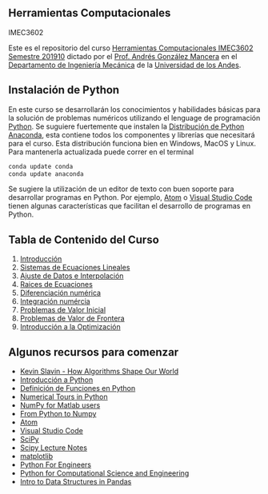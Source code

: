 ## Herramientas Computacionales

IMEC3602

Este es el repositorio del curso [Herramientas Computacionales IMEC3602 Semestre 201910](https://ua-IMEC3602-201910.github.io) dictado por el [Prof. Andrés González Mancera](http://andresgm.org) en el [Departamento de Ingeniería Mecánica](http://mecanica.uniandes.edu.co) de la [Universidad de los Andes](http://www.uniandes.edu.co).

## Instalación de Python

En este curso se desarrollarán los conocimientos y habilidades básicas para la solución de problemas numéricos utilizando el lenguage de programación [Python](https://www.python.org/). Se suguiere fuertemente que instalen la [Distribución de Python Anaconda](https://www.anaconda.com/download/), esta contiene todos los componentes y librerías que necesitará para el curso. Esta distribución funciona bien en Windows, MacOS y Linux. Para mantenerla actualizada puede correr en el terminal

```Bash
conda update conda
conda update anaconda
```

Se sugiere la utilización de un editor de texto con buen soporte para desarrollar programas en Python. Por ejemplo, [Atom](https://atom.io/) o [Visual Studio Code](https://code.visualstudio.com/) tienen algunas características que facilitan el desarrollo de programas en Python.  

## Tabla de Contenido del Curso

1. [Introducción](https://github.com/ua-IMEC3602-201910/ua-IMEC3602-201910.github.io/blob/master/01_introduccion.md)  
2. [Sistemas de Ecuaciones Lineales](https://github.com/ua-IMEC3602-201910/ua-IMEC3602-201910.github.io/blob/master/02_sistemas_de_ecuaciones_lineales.md)  
3. [Ajuste de Datos e Interpolación](https://github.com/ua-IMEC3602-201910/ua-IMEC3602-201910.github.io/blob/master/03_ajuste_de_datos_e_interpolacion.md)  
4. [Raices de Ecuaciones](https://github.com/ua-IMEC3602-201910/ua-IMEC3602-201910.github.io/blob/master/04_raices_de_ecuaciones.md)  
5. [Diferenciación numérica](https://github.com/ua-IMEC3602-201910/ua-IMEC3602-201910.github.io/blob/master/05_diferenciacion_numerica.md)  
6. [Integración numércia](https://github.com/ua-IMEC3602-201910/ua-IMEC3602-201910.github.io/blob/master/06_integracion_numerica.md)  
7. [Problemas de Valor Inicial](https://github.com/ua-IMEC3602-201910/ua-IMEC3602-201910.github.io/blob/master/07_problemas_de_valor_inicial.md)  
8. [Problemas de Valor de Frontera](https://github.com/ua-IMEC3602-201910/ua-IMEC3602-201910.github.io/blob/master/08_problemas_de_valor_de_frontera.md)  
9. [Introducción a la Optimización](https://github.com/ua-IMEC3602-201910/ua-IMEC3602-201910.github.io/blob/master/09_introduccion_a_la_optimizacion.md)  


## Algunos recursos para comenzar

* [Kevin Slavin - How Algorithms Shape Our World](https://www.ted.com/talks/kevin_slavin_how_algorithms_shape_our_world)  
* [Introducción a Python](http://nbviewer.jupyter.org/github/andresgm/Herramientas-Computacionales/blob/master/notebooks/00_Quick_Python_Intro.ipynb)  
* [Definición de Funciones en Python](http://nbviewer.jupyter.org/github/andresgm/Herramientas-Computacionales/blob/master/notebooks/01_Defining_Function_in_Python.ipynb)  
* [Numerical Tours in Python](http://www.numerical-tours.com/python/)  
* [NumPy for Matlab users](https://docs.scipy.org/doc/numpy-dev/user/numpy-for-matlab-users.html)  
* [From Python to Numpy](http://www.labri.fr/perso/nrougier/from-python-to-numpy/)
* [Atom](https://atom.io/)  
* [Visual Studio Code](https://code.visualstudio.com/)
* [SciPy](https://www.scipy.org/)
* [Scipy Lecture Notes](http://www.scipy-lectures.org/)
* [matplotlib](https://matplotlib.org/)  
* [Python For Engineers](http://pythonforengineers.com/python-for-scientists-and-engineers/)  
* [Python for Computational Science and Engineering](https://www.southampton.ac.uk/~fangohr/training/python/pdfs/Python-for-Computational-Science-and-Engineering.pdf)  
* [Intro to Data Structures in Pandas](https://pandas.pydata.org/pandas-docs/stable/dsintro.html)  


